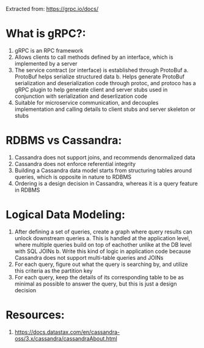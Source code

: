 Extracted from: https://grpc.io/docs/

# What is gRPC?:
1. gRPC is an RPC framework
2. Allows clients to call methods defined by an interface, which is implemented by a server
3. The service contract (or interface) is established through ProtoBuf
    a. ProtoBuf helps serialize structured data
    b. Helps generate ProtoBuf serialization and deserialization code through protoc, and protoco has a gRPC plugin to help generate client and server stubs used in conjunction with serialization and deserlization code
4. Suitable for microservice communication, and decouples implementation and calling details to client stubs and server skeleton or stubs

# RDBMS vs Cassandra:
1. Cassandra does not support joins, and recommends denormalized data
2. Cassandra does not enforce referential integrity
3. Building a Cassandra data model starts from structuring tables around queries, which is opposite in nature to RDBMS
4. Ordering is a design decision in Cassandra, whereas it is a query feature in RDBMS

# Logical Data Modeling:
1. After defining a set of queries, create a graph where query results can unlock downstream queries
    a. This is handled at the application level, where multiple queries build on top of eachother unlike at the DB level with SQL JOINs
    b. Write this kind of logic in application code because Cassandra does not support multi-table queries and JOINs
2. For each query, figure out what the query is searching by, and utilize this criteria as the partition key
3. For each query, keep the details of its corresponding table to be as minimal as possible to answer the query, but this is just a design decision

# Resources:
1. https://docs.datastax.com/en/cassandra-oss/3.x/cassandra/cassandraAbout.html